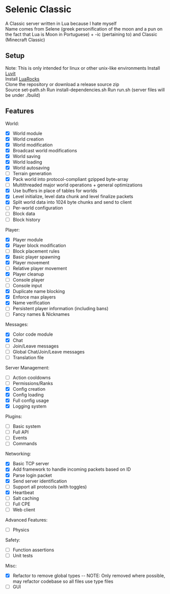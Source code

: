 # Selenic Classic
A Classic server written in Lua because I hate myself  
Name comes from Selene (greek personification of the moon and a pun on the fact that Lua is Moon in Portuguese) + -ic (pertaining to) and Classic (Minecraft Classic)

## Setup
Note: This is only intended for linux or other unix-like environments
Install [Luvit](https://luvit.io/install.html)  
Install [LuaRocks](https://github.com/luarocks/luarocks/wiki/Download)   
Clone the repository or download a release source zip  
Source set-path.sh
Run install-dependencies.sh
Run run.sh (server files will be under ./build)

## Features


World:
- [x] World module
- [x] World creation
- [x] World modification
- [x] Broadcast world modifications
- [x] World saving
- [x] World loading
- [x] World autosaving
- [ ] Terrain generation
- [x] Pack world into protocol-compliant gzipped byte-array
- [ ] Multithreaded major world operations + general optimizations
- [x] Use buffers in place of tables for worlds
- [x] Level initialize, level data chunk and level finalize packets
- [x] Split world data into 1024 byte chunks and send to client
- [ ] Per-world configuration
- [ ] Block data
- [ ] Block history

Player:
- [x] Player module
- [x] Player block modification
- [ ] Block placement rules
- [x] Basic player spawning
- [x] Player movement
- [ ] Relative player movement
- [x] Player cleanup
- [ ] Console player
- [ ] Console input
- [x] Duplicate name blocking
- [x] Enforce max players
- [x] Name verification
- [ ] Persistent player information (including bans)
- [ ] Fancy names & Nicknames

Messages:
- [x] Color code module
- [x] Chat
- [ ] Join/Leave messages
- [ ] Global Chat/Join/Leave messages
- [ ] Translation file

Server Management:
- [ ] Action cooldowns
- [ ] Permissions/Ranks
- [x] Config creation
- [x] Config loading
- [x] Full config usage
- [x] Logging system

Plugins:
- [ ] Basic system
- [ ] Full API
- [ ] Events
- [ ] Commands

Networking:
- [x] Basic TCP server
- [x] Add framework to handle incoming packets based on ID
- [x] Parse login packet
- [x] Send server identification
- [ ] Support all protocols (with toggles)
- [x] Heartbeat
- [ ] Salt caching
- [ ] Full CPE
- [ ] Web client

Advanced Features:
- [ ] Physics

Safety:
- [ ] Function assertions
- [ ] Unit tests

Misc:
- [x] Refactor to remove global types -- NOTE: Only removed where possible, may refactor codebase so all files use type files
- [ ] GUI